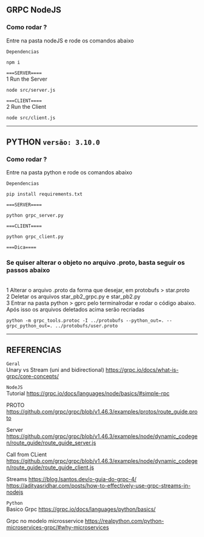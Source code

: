 ## GRPC NodeJS
### Como rodar ?
Entre na pasta nodeJS e rode os comandos abaixo

`Dependencias`
```shell script
npm i
```

`===SERVER====`
<br />
1 Run the Server 
```shell script
node src/server.js
```

`===CLIENT====`
<br />
2 Run the Client
```shell script
node src/client.js 
```


---

## PYTHON `versão: 3.10.0`
### Como rodar ?
Entre na pasta python e rode os comandos abaixo
<br />


`Dependencias`
```shell script
pip install requirements.txt
```

`===SERVER====`
<br />

```shell script
python grpc_server.py
```

`===CLIENT====`
<br />
```shell script
python grpc_client.py
```


`===Dica====`
<br >
### Se quiser alterar o objeto no arquivo .proto, basta seguir os passos abaixo
<br >
1 Alterar o arquivo .proto da forma que desejar, em protobufs > star.proto
<br >
2 Deletar os arquivos star_pb2_grpc.py e star_pb2.py
<br >
3 Entrar na pasta python > gprc pelo terminalrodar e rodar o código abaixo. Após isso os arquivos deletados acima serão recriadas

```shell script
python -m grpc_tools.protoc -I ../protobufs --python_out=. --grpc_python_out=. ../protobufs/user.proto  
```




---
## REFERENCIAS


`Geral`
<br >
Unary vs Stream (uni and bidirectional)
https://grpc.io/docs/what-is-grpc/core-concepts/


`NodeJS`
<br >
Tutorial 
https://grpc.io/docs/languages/node/basics/#simple-rpc

PROTO
https://github.com/grpc/grpc/blob/v1.46.3/examples/protos/route_guide.proto


Server
https://github.com/grpc/grpc/blob/v1.46.3/examples/node/dynamic_codegen/route_guide/route_guide_server.js


Call from CLient
https://github.com/grpc/grpc/blob/v1.46.3/examples/node/dynamic_codegen/route_guide/route_guide_client.js

Streams
https://blog.lsantos.dev/o-guia-do-grpc-4/
<br>
https://adityasridhar.com/posts/how-to-effectively-use-grpc-streams-in-nodejs

`Python`
<br >
Basico Grpc
https://grpc.io/docs/languages/python/basics/

Grpc no modelo microsservice
https://realpython.com/python-microservices-grpc/#why-microservices